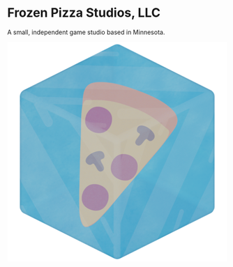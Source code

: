 ---
---

# Frozen Pizza Studios, LLC
A small, independent game studio based in Minnesota.

<img src="logo.png" style="display: block; margin: 0 auto; max-height: 50vh;">